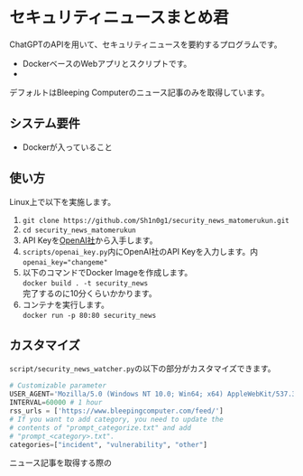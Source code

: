 # セキュリティニュースまとめ君
ChatGPTのAPIを用いて、セキュリティニュースを要約するプログラムです。
* DockerベースのWebアプリとスクリプトです。
* 
デフォルトはBleeping Computerのニュース記事のみを取得しています。

## システム要件
* Dockerが入っていること

## 使い方
Linux上で以下を実施します。
1. `git clone https://github.com/Sh1n0g1/security_news_matomerukun.git`
1. `cd security_news_matomerukun`
1. API Keyを[OpenAI社](https://platform.openai.com/account/api-keys)から入手します。
1. `scripts/openai_key.py`内にOpenAI社のAPI Keyを入力します。内
  `openai_key="changeme"`
1. 以下のコマンドでDocker Imageを作成します。  
`docker build . -t security_news`  
完了するのに10分くらいかかります。
1. コンテナを実行します。  
`docker run -p 80:80 security_news` 

## カスタマイズ
`script/security_news_watcher.py`の以下の部分がカスタマイズできます。
```python
# Customizable parameter
USER_AGENT='Mozilla/5.0 (Windows NT 10.0; Win64; x64) AppleWebKit/537.36 (KHTML, like Gecko) Chrome/111.0.0.0 Safari/537.36'
INTERVAL=60000 # 1 hour
rss_urls = ['https://www.bleepingcomputer.com/feed/']
# If you want to add category, you need to update the
# contents of "prompt_categorize.txt" and add 
# "prompt_<category>.txt".
categories=["incident", "vulnerability", "other"]
```
ニュース記事を取得する際の